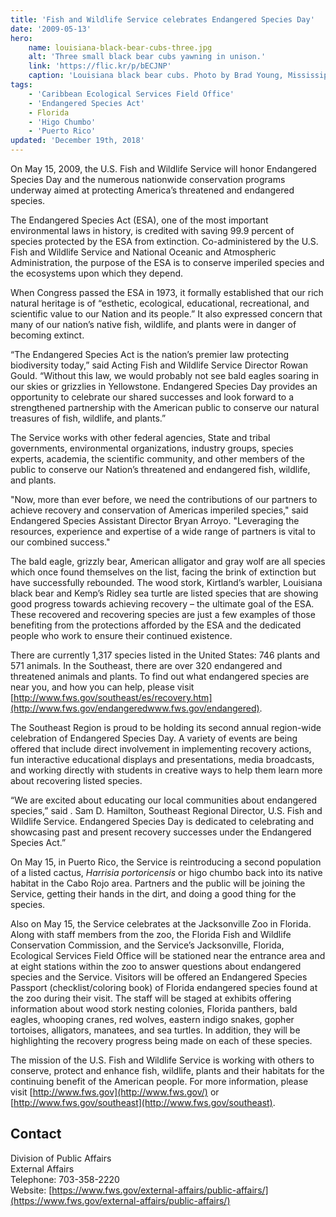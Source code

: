 ```yaml
---
title: 'Fish and Wildlife Service celebrates Endangered Species Day'
date: '2009-05-13'
hero:
    name: louisiana-black-bear-cubs-three.jpg
    alt: 'Three small black bear cubs yawning in unison.'
    link: 'https://flic.kr/p/bECJNP'
    caption: 'Louisiana black bear cubs. Photo by Brad Young, Mississippi Department of Wildlife, Fisheries and Parks.'
tags:
    - 'Caribbean Ecological Services Field Office'
    - 'Endangered Species Act'
    - Florida
    - 'Higo Chumbo'
    - 'Puerto Rico'
updated: 'December 19th, 2018'
---
```


On May 15, 2009, the U.S. Fish and Wildlife Service will honor Endangered Species Day and the numerous nationwide conservation programs underway aimed at protecting America’s threatened and endangered species.

The Endangered Species Act (ESA), one of the most important environmental laws in history, is credited with saving 99.9 percent of species protected by the ESA from extinction. Co-administered by the U.S. Fish and Wildlife Service and National Oceanic and Atmospheric Administration, the purpose of the ESA is to conserve imperiled species and the ecosystems upon which they depend.

When Congress passed the ESA in 1973, it formally established that our rich natural heritage is of “esthetic, ecological, educational, recreational, and scientific value to our Nation and its people.” It also expressed concern that many of our nation’s native fish, wildlife, and plants were in danger of becoming extinct.

“The Endangered Species Act is the nation’s premier law protecting biodiversity today,” said Acting Fish and Wildlife Service Director Rowan Gould. “Without this law, we would probably not see bald eagles soaring in our skies or grizzlies in Yellowstone. Endangered Species Day provides an opportunity to celebrate our shared successes and look forward to a strengthened partnership with the American public to conserve our natural treasures of fish, wildlife, and plants.”

The Service works with other federal agencies, State and tribal governments, environmental organizations, industry groups, species experts, academia, the scientific community, and other members of the public to conserve our Nation’s threatened and endangered fish, wildlife, and plants.

"Now, more than ever before, we need the contributions of our partners to achieve recovery and conservation of Americas imperiled species," said Endangered Species Assistant Director Bryan Arroyo. "Leveraging the resources, experience and expertise of a wide range of partners is vital to our combined success."

The bald eagle, grizzly bear, American alligator and gray wolf are all species which once found themselves on the list, facing the brink of extinction but have successfully rebounded. The wood stork, Kirtland’s warbler, Louisiana black bear and Kemp’s Ridley sea turtle are listed species that are showing good progress towards achieving recovery – the ultimate goal of the ESA. These recovered and recovering species are just a few examples of those benefiting from the protections afforded by the ESA and the dedicated people who work to ensure their continued existence.

There are currently 1,317 species listed in the United States: 746 plants and 571 animals. In the Southeast, there are over 320 endangered and threatened animals and plants. To find out what endangered species are near you, and how you can help, please visit [http://www.fws.gov/southeast/es/recovery.htm](http://www.fws.gov/endangeredwww.fws.gov/endangered).

The Southeast Region is proud to be holding its second annual region-wide celebration of Endangered Species Day.  A variety of events are being offered that include direct involvement in implementing recovery actions, fun interactive educational displays and presentations, media broadcasts, and working directly with students in creative ways to help them learn more about recovering listed species. </p> <p>“We are excited about educating our local communities about endangered species,” said . Sam D. Hamilton, Southeast Regional Director, U.S. Fish and Wildlife Service.  Endangered Species Day is dedicated to celebrating and showcasing past and present recovery successes under the Endangered Species Act.”

On May 15, in Puerto Rico, the Service is reintroducing a second population of a listed cactus, _Harrisia portoricensis_ or higo chumbo back into its native habitat in the Cabo Rojo area. Partners and the public will be joining the Service, getting their hands in the dirt, and doing a good thing for the species.

Also on May 15, the Service celebrates at the Jacksonville Zoo in Florida. Along with staff members from the zoo, the Florida Fish and Wildlife Conservation Commission, and the Service’s Jacksonville, Florida, Ecological Services Field Office will be stationed near the entrance area and at eight stations within the zoo to answer questions about endangered species and the Service. Visitors will be offered an Endangered Species Passport (checklist/coloring book) of Florida endangered species found at the zoo during their visit. The staff will be staged at exhibits offering information about wood stork nesting colonies, Florida panthers, bald eagles, whooping cranes, red wolves, eastern indigo snakes, gopher tortoises, alligators, manatees, and sea turtles. In addition, they will be highlighting the recovery progress being made on each of these species.

The mission of the U.S. Fish and Wildlife Service is working with others to conserve, protect and enhance fish, wildlife, plants and their habitats for the continuing benefit of the American people. For more information, please visit [http://www.fws.gov](http://www.fws.gov/) or [http://www.fws.gov/southeast](http://www.fws.gov/southeast).

## Contact

Division of Public Affairs  
External Affairs  
Telephone: 703-358-2220  
Website: [https://www.fws.gov/external-affairs/public-affairs/](https://www.fws.gov/external-affairs/public-affairs/)
